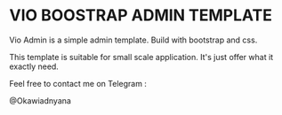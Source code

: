 # VIO BOOSTRAP ADMIN TEMPLATE

Vio Admin is a simple admin template. Build with bootstrap and css.

This template is suitable for small scale application. It's just offer what it exactly need.

Feel free to contact me on Telegram :

@Okawiadnyana
